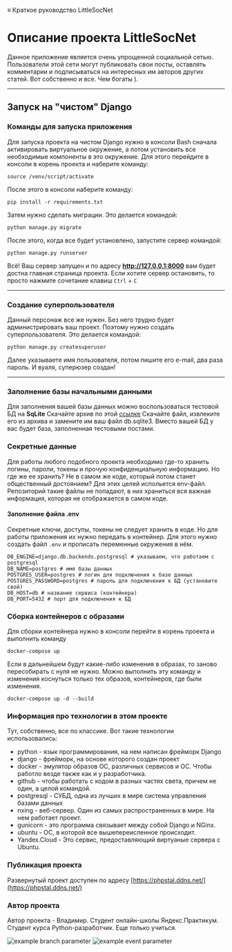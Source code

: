≡ Краткое руководство LittleSocNet

# Описание проекта LittleSocNet

Данное приложение является очень упрощенной социальной сетью. Пользователи этой сети могут публиковать свои посты, оставлять комментарии и подписываться на интересных им авторов других статей. Вот собственно и все. 
Чем богаты ). 
***

## Запуск на "чистом" Django 
### Команды для запуска приложения

Для запуска проекта на чистом Django нужно в консоли Bash сначала активировать виртуальное окружение, а потом установить все необходимые компоненты в это окружение.
Для этого перейдите в консоли в корень проекта и наберите команду:

    source /venv/script/activate

После этого в консоли наберите команду:

    pip install -r requirements.txt

Затем нужно сделать миграции. Это делается командой:

    python manage.py migrate

После этого, когда все будет установлено, запустите сервер командой:

    python manage.py runserver

Всё! Ваш сервер запущен и по адресу **http://127.0.0.1:8000** вам будет достна главная страница проекта.
Если хотите сервер остановить, то просто нажмите сочетание клавиш `Ctrl` + `C`
***

### Создание суперпользователя

Данный персонаж все же нужен. Без него трудно будет администрировать ваш проект. Поэтому нужно создать суперпользователя. Это делается командой:

    python manage.py createsuperuser

Далее указываете имя пользователя, потом пишите его e-mail, два раза пароль. И вуаля, суперюзер создан!
***

### Заполнение базы начальными данными

Для заполнения вашей базы данных можно воспользоваться
тестовой БД на **SqLite**
Скачайте архив по этой [ссылке](https://code.s3.yandex.net/backend-developer/learning-materials/db.sqlite3.zip)
Скачайте файл, извлеките его из архива и замените им ваш файл db.sqlite3. Вместо вашей БД у вас будет база, заполненная тестовыми постами.


### Секретные данные
Для работы любого подобного проекта необходимо где-то хранить логины, пароли, токены и прочую конфиденциальную информацию. Но где же ее хранить? Не в самом же коде, который потом станет общественный достоянием?
Для этих целей испольется env-файл. Репозиторий такие файлы не попадают, в них храниться вся важная информация, которая не отображается в самом коде.

#### Заполнение файла .env
Секретные ключи, доступы, токены не следует хранить в коде. Но для работы приложения их нужно передать в контейнер. Для этого нужно создать файл `.env` и прописать переменные окружения в нём. 
```
DB_ENGINE=django.db.backends.postgresql # указываем, что работаем с postgresql
DB_NAME=postgres # имя базы данных
POSTGRES_USER=postgres # логин для подключения к базе данных
POSTGRES_PASSWORD=postgres # пароль для подключения к БД (установите свой)
DB_HOST=db # название сервиса (контейнера)
DB_PORT=5432 # порт для подключения к БД 
```

### Сборка контейнеров с образами

Для сборки контейнера нужно в консоли перейти в корень проекта и выполнить команду

    docker-compose up
   
Если в дальнейшем будут какие-либо изменения в образах, то заново пересобирать с нуля не нужно. Можно выполнить эту команду и изменения коснуться только тех образов, контейнеров, где были изменения.

    docker-compose up -d --build 
    
### Информация про технологии в этом проекте
Тут, собственно, все по классике. Вот такие технологии использовались:
- python - язык программирования, на нем написан фрейморк Django
- django - фрейморк, на основе которого создан проект
- docker - эмулятор образов ОС, различных сервисов и ОС. Чтобы работло везде также как и у разработчика.
- github - чтобы работать с кодом в разных частях света, причем не один, а целой командой.
- postgresql - СУБД, одна из лучших в мире система управления базами данных
- nxing - веб-сервер. Один из самых распространенных в мире. На нем работает проект.
- gunicorn - это программа связывает между собой Django и NGinx.
- ubuntu - ОС, в которой все вышепереисленное происходит.
- Yandex.Cloud - Это сервис, предоставляющий виртуаные сервера с Ubuntu.


### Публикация проекта
Развернутый проект доступен по адресу 
[https://phpstal.ddns.net/](https://phpstal.ddns.net/)


### Автор проекта
Автор проекта - Владимир. Студент онлайн-школы Яндекс.Практикум. Студент курса Python-разработчик. Еще только учиться.

![example branch parameter](https://github.com/phpstal/yamdb_final/actions/workflows/main.yml/badge.svg?branch=feature-1)
![example event parameter](https://github.com/phpstal/yamdb_final/actions/workflows/main.yml/badge.svg?event=pull_request)